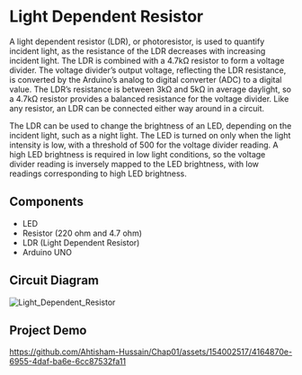 # Light Dependent Resistor

A light dependent resistor (LDR), or photoresistor, is used to quantify incident light, as the resistance of the LDR decreases with increasing incident light. The LDR is combined with a 4.7kΩ resistor to form a voltage divider. The voltage divider’s output voltage, reflecting the LDR resistance, is converted by the Arduino’s analog to digital converter (ADC) to a digital value. The LDR’s resistance is between 3kΩ and 5kΩ in average daylight, so a 4.7kΩ resistor provides a balanced resistance for the voltage divider. Like any resistor, an LDR can be connected either way around in a circuit.
<br>

The LDR can be used to change the brightness of an LED, depending on the incident light, such as a night light. The LED is turned on only when the light intensity is low, with a threshold of 500 for the voltage divider reading. A high LED brightness is required in low light conditions, so the voltage divider reading is inversely mapped to the LED brightness, with low readings corresponding to high LED brightness.

## Components

- LED
- Resistor (220 ohm and 4.7 ohm)
- LDR (Light Dependent Resistor)
- Arduino UNO

## Circuit Diagram

![Light_Dependent_Resistor](https://github.com/Ahtisham-Hussain/Chap01/assets/154002517/ee12ecb5-ca7f-43bf-93ce-8dc8af277b31)

## Project Demo

https://github.com/Ahtisham-Hussain/Chap01/assets/154002517/4164870e-6955-4daf-ba6e-6cc87532fa11